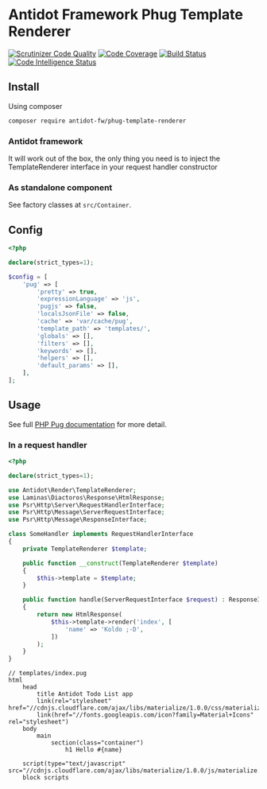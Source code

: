 # Antidot Framework Phug Template Renderer

[![Scrutinizer Code Quality](https://scrutinizer-ci.com/g/antidot-framework/phug-template-renderer/badges/quality-score.png?b=master)](https://scrutinizer-ci.com/g/antidot-framework/phug-template-renderer/?branch=master)
[![Code Coverage](https://scrutinizer-ci.com/g/antidot-framework/phug-template-renderer/badges/coverage.png?b=master)](https://scrutinizer-ci.com/g/antidot-framework/phug-template-renderer/?branch=master)
[![Build Status](https://scrutinizer-ci.com/g/antidot-framework/phug-template-renderer/badges/build.png?b=master)](https://scrutinizer-ci.com/g/antidot-framework/phug-template-renderer/build-status/master)
[![Code Intelligence Status](https://scrutinizer-ci.com/g/antidot-framework/phug-template-renderer/badges/code-intelligence.svg?b=master)](https://scrutinizer-ci.com/code-intelligence)

## Install

Using composer

```bash
composer require antidot-fw/phug-template-renderer
```

### Antidot framework

It will work out of the box, the only thing you need is to inject the TemplateRenderer interface in your request handler constructor

### As standalone component

See factory classes at `src/Container`.

## Config

```php
<?php

declare(strict_types=1);

$config = [
    'pug' => [
        'pretty' => true,
        'expressionLanguage' => 'js',
        'pugjs' => false,
        'localsJsonFile' => false,
        'cache' => 'var/cache/pug',
        'template_path' => 'templates/',
        'globals' => [],
        'filters' => [],
        'keywords' => [],
        'helpers' => [],
        'default_params' => [],
    ],
];
```

## Usage

See full [PHP Pug documentation](https://www.phug-lang.com/) for more detail.

### In a request handler

```php
<?php

declare(strict_types=1);

use Antidot\Render\TemplateRenderer;
use Laminas\Diactoros\Response\HtmlResponse;
use Psr\Http\Server\RequestHandlerInterface;
use Psr\Http\Message\ServerRequestInterface;
use Psr\Http\Message\ResponseInterface;

class SomeHandler implements RequestHandlerInterface
{
    private TemplateRenderer $template;

    public function __construct(TemplateRenderer $template) 
    {
        $this->template = $template;
    }

    public function handle(ServerRequestInterface $request) : ResponseInterface
    {
        return new HtmlResponse(
            $this->template->render('index', [
                'name' => 'Koldo ;-D',
            ])
        );
    }
}
```

```pug
// templates/index.pug
html
    head
        title Antidot Todo List app
        link(rel="stylesheet" href="//cdnjs.cloudflare.com/ajax/libs/materialize/1.0.0/css/materialize.min.css")
        link(href="//fonts.googleapis.com/icon?family=Material+Icons" rel="stylesheet")
    body
        main
            section(class="container")
                h1 Hello #{name} 

    script(type="text/javascript" src="//cdnjs.cloudflare.com/ajax/libs/materialize/1.0.0/js/materialize.min.js")
    block scripts

```
